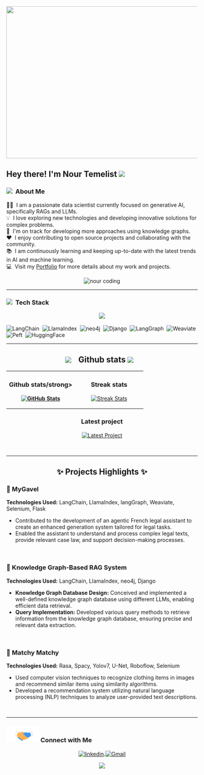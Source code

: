 <div align="center"><img align="center" alt src="https://github.com/user-attachments/assets/c23dc9b8-2b46-4fc7-a5a5-e3969e321975" height="400px" width="1000px"/></div>



<div>
<h2 align="left"><b></b>Hey there! I'm Nour Temelist </b><img src="https://media.giphy.com/media/hvRJCLFzcasrR4ia7z/giphy.gif" width="35"></h2>
<!--Start Intro--> 
  
### <img src="https://media.giphy.com/media/ObNTw8Uzwy6KQ/giphy.gif" width="30px"> &nbsp;About Me

👨‍💻 &nbsp;I am a passionate data scientist currently focused on generative AI, specifically RAGs and LLMs.\
💡 &nbsp;I love exploring new technologies and developing innovative solutions for complex problems.\
🌱 &nbsp;I'm on track for developing more approaches using knowledge graphs.\
❤ &nbsp;I enjoy contributing to open source projects and collaborating with the community.\
📚 &nbsp;I am continuously learning and keeping up-to-date with the latest trends in AI and machine learning.\
💻 &nbsp;Visit my [Portfolio](https://nourtemelist.github.io/Portfolio/) for more details about my work and projects.

</div>
<div align="center"><img align="center" alt="nour coding" src='https://github.com/user-attachments/assets/5942f800-fdd1-4a97-b915-cf8cce0832b3' align="right" width="400px"/></div>
<!--End Intro-->

---


<!--Languages and Tools Section-->  
### <img src = "https://media2.giphy.com/media/QssGEmpkyEOhBCb7e1/giphy.gif?cid=ecf05e47a0n3gi1bfqntqmob8g9aid1oyj2wr3ds3mg700bl&rid=giphy.gif" width = 32px>&nbsp; Tech Stack

<p align="center">
<img width="500px" src="https://skillicons.dev/icons?i=python,anaconda,c,css,git,js,docker,elasticsearch,selenium,sklearn,django,flask,tensorflow,react,html,nodejs&perline=8" />

![LangChain](https://img.shields.io/badge/-LangChain-black?style=flat-square&logo=langchain)&nbsp;
![LlamaIndex](https://img.shields.io/badge/-LlamaIndex-black?style=flat-square&logo=llamaindex)&nbsp;
![neo4j](https://img.shields.io/badge/-neo4j-black?style=flat-square&logo=neo4j)&nbsp;
![Django](https://img.shields.io/badge/-Django-black?style=flat-square&logo=django)&nbsp;
![LangGraph](https://img.shields.io/badge/-LangGraph-black?style=flat-square&logo=langgraph)&nbsp;
![Weaviate](https://img.shields.io/badge/-Weaviate-black?style=flat-square&logo=weaviate)&nbsp;
![Peft](https://img.shields.io/badge/-Peft-black?style=flat-square&logo=peft)&nbsp;
![HuggingFace](https://img.shields.io/badge/-HuggingFace-black?style=flat-square&logo=huggingface)&nbsp;

</p>

---


<!--Github stats Table--> 
  <h2 align="center" style="display: flex; align-items: center; justify-content: center;">
    <img src="https://media.giphy.com/media/iY8CRBdQXODJSCERIr/giphy.gif" width="30" style="vertical-align: middle;"> 
    &nbsp;Github stats&nbsp;
    <img src="https://media.giphy.com/media/iY8CRBdQXODJSCERIr/giphy.gif" width="30" style="vertical-align: middle;">
  </h2>


<table width="100%">
  <tr>
    <td width="50%">
      <h3 align="center"><strong>Github stats/strong></h3>
      <p align="center">
        <a href="https://github.com/NourTemelist">
          <img align="center" src="https://github-readme-stats.vercel.app/api?username=NourTemelist&count_private=true&show_icons=true&theme=nightowl" alt="GitHub Stats" />
        </a>
      </p>
    </td>
    <td width="50%">
      <h3 align="center"><strong>Streak stats</strong></h3>
      <p align="center">
        <a href="https://github.com/NourTemelist">
          <img align="center" src="https://streak-stats.demolab.com?user=NourTemelist&theme=nightowl" alt="Streak Stats" />
        </a>
      </p>
    </td>
  </tr>
  
</table>
<tr>
    <td width="50%">
      <h3 align="center"><strong>Latest project</strong></h3>
      <p align="center">
        <a href="https://github.com/NourTemelist/your-latest-project">
          <img align="center" width="470" src="https://github-readme-stats.vercel.app/api/pin/?username=NourTemelist&repo=your-latest-project&theme=nightowl&show_owner=true" alt="Latest Project" />
        </a>
      </p>
    </td>
  </tr>
<br />

---
<!--Projects--> 
<h2 align="center">✨ Projects Highlights ✨</h2>


#### <h3 align="left">🚀 MyGavel</h3>
**Technologies Used:** LangChain, LlamaIndex, langGraph, Weaviate, Selenium, Flask
- Contributed to the development of an agentic French legal assistant to create an enhanced generation system tailored for legal tasks.
- Enabled the assistant to understand and process complex legal texts, provide relevant case law, and support decision-making processes.

</br>

#### <h3 align="left">🚀 Knowledge Graph-Based RAG System</h3>
**Technologies Used:** LangChain, LlamaIndex, neo4j, Django
- **Knowledge Graph Database Design:** Conceived and implemented a well-defined knowledge graph database using different LLMs, enabling efficient data retrieval.
- **Query Implementation:** Developed various query methods to retrieve information from the knowledge graph database, ensuring precise and relevant data extraction.
  
</br>

#### <h3 align="left">🚀 Matchy Matchy</h3>
**Technologies Used:** Rasa, Spacy, Yolov7, U-Net, Roboflow, Selenium
- Used computer vision techniques to recognize clothing items in images and recommend similar items using similarity algorithms.
- Developed a recommendation system utilizing natural language processing (NLP) techniques to analyze user-provided text descriptions.

<br />

---


### <b><img src="https://github.com/0xAbdulKhalid/0xAbdulKhalid/raw/main/assets/mdImages/handshake.gif" width ="90">Connect with Me </b>

<!--icons and links-->
<p align="center">
  <a href="https://www.linkedin.com/in/nour-temelist/" target="blank">
    <img align="center" src="https://www.vectorlogo.zone/logos/linkedin/linkedin-icon.svg"" alt="linkedin" height="50" width="50" /> </a>
    <a href="mailto:nourtemelist@gmail.com" target="blank">
    <img align="center" src="https://seeklogo.com/images/G/gmail-new-2020-logo-32DBE11BB4-seeklogo.com.png" alt="Gmail" height="50" width="65"></a>
 
</p>


<!--Footer-->
<p align="center">
  <img src="https://capsule-render.vercel.app/api?type=waving&color=0:2D9CDB,50:F2994A,100:F2C94C&height=70&section=footer&width="100%"/>
</p>






